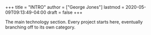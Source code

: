 +++
title = "INTRO"
author = ["George Jones"]
lastmod = 2020-05-09T09:13:49-04:00
draft = false
+++

The main technology section. Every project starts here, eventually branching off to its own category.
